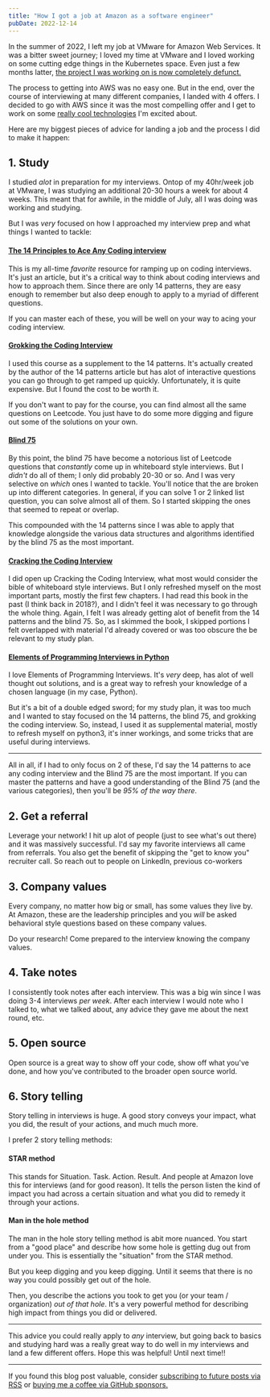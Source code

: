 ```yaml
---
title: "How I got a job at Amazon as a software engineer"
pubDate: 2022-12-14
---
```


In the summer of 2022, I left my job at VMware for Amazon Web Services.
It was a bitter sweet journey; I loved my time at VMware
and I loved working on some cutting edge things in the Kubernetes space.
Even just a few months latter, [the project I was working on is now completely defunct.](https://github.com/vmware-tanzu/community-edition)

The process to getting into AWS was no easy one.
But in the end, over the course of interviewing at many different companies,
I landed with 4 offers. I decided to go with AWS since it was the most compelling offer
and I get to work on some [really cool technologies](https://github.com/bottlerocket-os/bottlerocket) I'm excited about.

Here are my biggest pieces of advice for landing a job and the process I did to make it happen:

## 1. Study

I studied _alot_ in preparation for my interviews.
Ontop of my 40hr/week job at VMware, I was studying an additional 20-30 hours a week for about 4 weeks.
This meant that for awhile, in the middle of July, all I was doing was working and studying.

But I was _very_ focused on how I approached my interview prep and what things I wanted to tackle:

#### [The 14 Principles to Ace Any Coding interview](https://hackernoon.com/14-patterns-to-ace-any-coding-interview-question-c5bb3357f6ed)

This is my all-time _favorite_ resource for ramping up on coding interviews.
It's just an article, but it's a critical way to think about coding interviews
and how to approach them.
Since there are only 14 patterns, they are easy enough to remember
but also deep enough to apply to a myriad of different questions.

If you can master each of these, you will be well on your way to acing your coding interview.

#### [Grokking the Coding Interview](https://www.educative.io/courses/grokking-coding-interview-patterns-python)

I used this course as a supplement to the 14 patterns.
It's actually created by the author of the 14 patterns article
but has alot of interactive questions you can go through to get ramped up quickly.
Unfortunately, it is quite expensive. But I found the cost to be worth it.

If you don't want to pay for the course, you can find almost all the same questions on Leetcode.
You just have to do some more digging and figure out some of the solutions on your own.

#### [Blind 75](https://leetcode.com/discuss/general-discussion/460599/blind-75-leetcode-questions)

By this point, the blind 75 have become a notorious list of Leetcode questions that _constantly_ come up
in whiteboard style interviews.
But I _didn't_ do all of them; I only did probably 20-30 or so. And I was very selective on _which_ ones
I wanted to tackle. You'll notice that the are broken up into different categories.
In general, if you can solve 1 or 2 linked list question, you can solve almost all of them.
So I started skipping the ones that seemed to repeat or overlap.

This compounded with the 14 patterns since I was able to apply that knowledge alongside the
various data structures and algorithms identified by the blind 75 as the most important.

#### [Cracking the Coding Interview](https://www.crackingthecodinginterview.com/)

I did open up Cracking the Coding Interview, what most would consider the bible of
whiteboard style interviews.
But I only refreshed myself on the most important parts, mostly the first few chapters.
I had read this book in the past (I think back in 2018?), and I didn't feel it was necessary
to go through the whole thing.
Again, I felt I was already getting alot of benefit from the 14 patterns and the blind 75.
So, as I skimmed the book, I skipped portions I felt overlapped with material I'd already covered
or was too obscure the be relevant to my study plan.

#### [Elements of Programming Interviews in Python](https://elementsofprogramminginterviews.com/about/)

I love Elements of Programming Interviews. It's _very_ deep,
has alot of well thought out solutions, and is a great way to refresh your knowledge of a chosen language
(in my case, Python).

But it's a bit of a double edged sword; for my study plan, it was too much and I wanted to stay focused
on the 14 patterns, the blind 75, and grokking the coding interview.
So, instead, I used it as supplemental material, mostly to refresh myself on python3,
it's inner workings, and some tricks that are useful during interviews.

---

All in all, if I had to only focus on 2 of these,
I'd say the 14 patterns to ace any coding interview and the Blind 75 are the most important.
If you can master the patterns and have a good understanding of the Blind 75 (and the various categories),
then you'll be _95% of the way there_.

## 2. Get a referral

Leverage your network! I hit up alot of people (just to see what's out there)
and it was massively successful. I'd say my favorite interviews all came from referrals.
You also get the benefit of skipping the "get to know you" recruiter call.
So reach out to people on LinkedIn, previous co-workers

## 3. Company values

Every company, no matter how big or small, has some values they live by.
At Amazon, these are the leadership principles and you _will_ be asked behavioral style questions
based on these company values.

Do your research! Come prepared to the interview knowing the company values.

## 4. Take notes

I consistently took notes after each interview. This was a big win since I was doing 3-4 interviews
_per week_. After each interview I would note who I talked to, what we talked about, any advice they gave me
about the next round, etc.

## 5. Open source

Open source is a great way to show off your code, show off what you've done,
and how you've contributed to the broader open source world.

## 6. Story telling

Story telling in interviews is huge.
A good story conveys your impact, what you did, the result of your actions,
and much much more.

I prefer 2 story telling methods:

#### STAR method

This stands for Situation. Task. Action. Result.
And people at Amazon love this for interviews (and for good reason).
It tells the person listen the kind of impact you had across a certain situation
and what you did to remedy it through your actions.

#### Man in the hole method

The man in the hole story telling method is abit more nuanced.
You start from a "good place" and describe how some hole is getting dug out from under you.
This is essentially the "situation" from the STAR method.

But you keep digging and you keep digging. Until it seems that there is no way
you could possibly get out of the hole.

Then, you describe the actions you took to get you (or your team / organization) _out of that hole_.
It's a very powerful method for describing high impact from things you did or delivered.

---

This advice you could really apply to _any_ interview,
but going back to basics and studying hard was a really great way to do well in my interviews
and land a few different offers. Hope this was helpful! Until next time!!

---

If you found this blog post valuable,
consider [subscribing to future posts via RSS](https://johncodes.com/index.xml)
or [buying me a coffee via GitHub sponsors.](https://github.com/sponsors/jpmcb)
